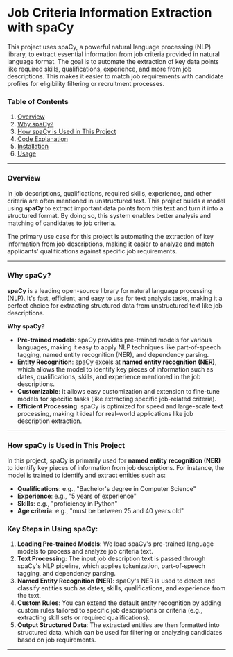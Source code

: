 # Job Criteria Information Extraction with spaCy

This project uses spaCy, a powerful natural language processing (NLP) library, to extract essential information from job criteria provided in natural language format. The goal is to automate the extraction of key data points like required skills, qualifications, experience, and more from job descriptions. This makes it easier to match job requirements with candidate profiles for eligibility filtering or recruitment processes.

### Table of Contents

1. [Overview](#overview)
2. [Why spaCy?](#why-spacy)
3. [How spaCy is Used in This Project](#how-spacy-is-used-in-this-project)
4. [Code Explanation](#code-explanation)
5. [Installation](#installation)
6. [Usage](#usage)

---

### Overview

In job descriptions, qualifications, required skills, experience, and other criteria are often mentioned in unstructured text. This project builds a model using **spaCy** to extract important data points from this text and turn it into a structured format. By doing so, this system enables better analysis and matching of candidates to job criteria.

The primary use case for this project is automating the extraction of key information from job descriptions, making it easier to analyze and match applicants' qualifications against specific job requirements.

---

### Why spaCy?

**spaCy** is a leading open-source library for natural language processing (NLP). It's fast, efficient, and easy to use for text analysis tasks, making it a perfect choice for extracting structured data from unstructured text like job descriptions.

**Why spaCy?**
- **Pre-trained models**: spaCy provides pre-trained models for various languages, making it easy to apply NLP techniques like part-of-speech tagging, named entity recognition (NER), and dependency parsing.
- **Entity Recognition**: spaCy excels at **named entity recognition (NER)**, which allows the model to identify key pieces of information such as dates, qualifications, skills, and experience mentioned in the job descriptions.
- **Customizable**: It allows easy customization and extension to fine-tune models for specific tasks (like extracting specific job-related criteria).
- **Efficient Processing**: spaCy is optimized for speed and large-scale text processing, making it ideal for real-world applications like job description extraction.

---

### How spaCy is Used in This Project

In this project, spaCy is primarily used for **named entity recognition (NER)** to identify key pieces of information from job descriptions. For instance, the model is trained to identify and extract entities such as:
- **Qualifications**: e.g., "Bachelor's degree in Computer Science"
- **Experience**: e.g., "5 years of experience"
- **Skills**: e.g., "proficiency in Python"
- **Age criteria**: e.g., "must be between 25 and 40 years old"

### Key Steps in Using spaCy:

1. **Loading Pre-trained Models**: We load spaCy's pre-trained language models to process and analyze job criteria text.
2. **Text Processing**: The input job description text is passed through spaCy's NLP pipeline, which applies tokenization, part-of-speech tagging, and dependency parsing.
3. **Named Entity Recognition (NER)**: spaCy's NER is used to detect and classify entities such as dates, skills, qualifications, and experience from the text.
4. **Custom Rules**: You can extend the default entity recognition by adding custom rules tailored to specific job descriptions or criteria (e.g., extracting skill sets or required qualifications).
5. **Output Structured Data**: The extracted entities are then formatted into structured data, which can be used for filtering or analyzing candidates based on job requirements.

---

